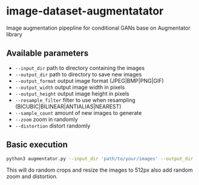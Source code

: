 # image-dataset-augmentatator
Image augmentation pipepline for conditional GANs base on Augmentator library

## Available parameters
* `--input_dir` path to directory containing the images
* `--output_dir` path to directory to save new images
* `--output_format` output image format (JPEG|BMP|PNG|GIF)
* `--output_width` output image width in pixels
* `--output_height` output image height in pixels
* `--resample_filter` filter to use when resampling (BICUBIC|BILINEAR|ANTIALIAS|NEAREST)
* `--sample_count` amount of new images to generate
* `--zoom` zoom in randomly
* `--distortion` distort randomly

## Basic execution
```bash
python3 augmentator.py --input_dir 'path/to/your/images' --output_dir 'path/to/your/augmented/images' --zoom --distortion --output_prefix 'relevantprefix' --sample_count 100 
```

This will do random crops and resize the images to 512px also add random zoom and distortion.
